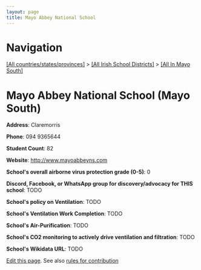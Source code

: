 ```yaml
---
layout: page
title: Mayo Abbey National School
---
```

# Navigation

[[All countries/states/provinces]](../../..) > [[All Irish School Districts]](../..) > [[All In Mayo South]](..)

# Mayo Abbey National School (Mayo South)

**Address**: Claremorris

**Phone**: 094 9365644

**Student Count**: 82

**Website**: <http://www.mayoabbeyns.com>

**School's overall airborne virus protection grade (0-5)**: 0

**Discord, Facebook, or WhatsApp group for discovery/advocacy for THIS school**: TODO

**School's policy on Ventilation**: TODO

**School's Ventilation Work Completion**: TODO

**School's Air-Purification**: TODO

**School's CO2 monitoring to actively drive ventilation and filtration**: TODO

**School's Wikidata URL**: TODO


[Edit this page](https://github.com/ventilate-schools/Ireland/edit/main/./Mayo_South/Mayo_Abbey_National_School.md). See also [rules for contribution](../../../contribution-rules/)